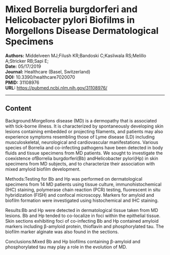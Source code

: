 # Mixed Borrelia burgdorferi and Helicobacter pylori Biofilms in Morgellons Disease Dermatological Specimens

**Authors:** Middelveen MJ;Filush KR;Bandoski C;Kasliwala RS;Melillo A;Stricker RB;Sapi E;  
**Date:** 05/17/2019  
**Journal:** Healthcare (Basel, Switzerland)  
**DOI:** 10.3390/healthcare7020070  
**PMID:** 31108976  
**URL:** https://pubmed.ncbi.nlm.nih.gov/31108976/

---

## Content

Background:Morgellons disease (MD) is a dermopathy that is associated with tick-borne illness. It is characterized by spontaneously developing skin lesions containing embedded or projecting filaments, and patients may also experience symptoms resembling those of Lyme disease (LD) including musculoskeletal, neurological and cardiovascular manifestations. Various species of Borrelia and co-infecting pathogens have been detected in body fluids and tissue specimens from MD patients. We sought to investigate the coexistence ofBorrelia burgdorferi(Bb) andHelicobacter pylori(Hp) in skin specimens from MD subjects, and to characterize their association with mixed amyloid biofilm development.

Methods:Testing for Bb and Hp was performed on dermatological specimens from 14 MD patients using tissue culture, immunohistochemical (IHC) staining, polymerase chain reaction (PCR) testing, fluorescent in situ hybridization (FISH) and confocal microscopy. Markers for amyloid and biofilm formation were investigated using histochemical and IHC staining.

Results:Bb and Hp were detected in dermatological tissue taken from MD lesions. Bb and Hp tended to co-localize in foci within the epithelial tissue. Skin sections exhibiting foci of co-infecting Bb and Hp contained amyloid markers including β-amyloid protein, thioflavin and phosphorylated tau. The biofilm marker alginate was also found in the sections.

Conclusions:Mixed Bb and Hp biofilms containing β-amyloid and phosphorylated tau may play a role in the evolution of MD.
